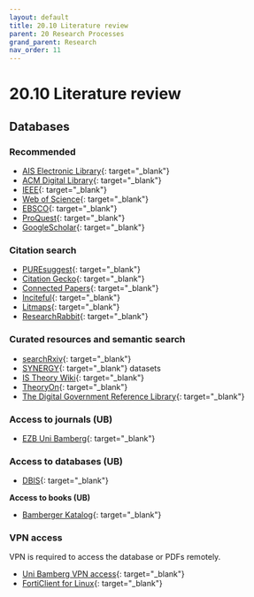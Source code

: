 ```yaml
---
layout: default
title: 20.10 Literature review
parent: 20 Research Processes
grand_parent: Research
nav_order: 11
---
```


# 20.10 Literature review

## Databases

### Recommended

- [AIS Electronic Library](http://aisel.aisnet.org/){: target="_blank"}
- [ACM Digital Library](http://dl.acm.org/){: target="_blank"}
- [IEEE](https://www.computer.org/csdl/home){: target="_blank"}
- [Web of Science](https://www.webofscience.com/wos){: target="_blank"}
- [EBSCO](https://search.ebscohost.com/){: target="_blank"}
- [ProQuest](https://www.proquest.com/){: target="_blank"}
- [GoogleScholar](https://scholar.google.de/){: target="_blank"}

### Citation search

- [PUREsuggest](https://fabian-beck.github.io/pure-suggest/){: target="_blank"}
- [Citation Gecko](https://citationgecko.azurewebsites.net/){: target="_blank"}
- [Connected Papers](https://www.connectedpapers.com/){: target="_blank"}
- [Inciteful](https://inciteful.xyz/){: target="_blank"}
- [Litmaps](https://www.litmaps.com/){: target="_blank"}
- [ResearchRabbit](https://www.researchrabbit.ai/){: target="_blank"}

### Curated resources and semantic search

- [searchRxiv](https://www.cabidigitallibrary.org/journal/searchrxiv){: target="_blank"}
- [SYNERGY](https://github.com/asreview/synergy-dataset){: target="_blank"} datasets
- [IS Theory Wiki](https://is.theorizeit.org/wiki/Main_Page){: target="_blank"}
- [TheoryOn](https://theoryon.org/){: target="_blank"}
- [The Digital Government Reference Library](http://faculty.washington.edu/jscholl/dgrl/){: target="_blank"}

### Access to journals (UB)

- [EZB Uni Bamberg](https://ezb.uni-regensburg.de/ezeit/fl.phtml?bibid=UBB&colors=7){: target="_blank"}

### Access to databases (UB)

- [DBIS](https://dbis.ur.de//fachliste.php?bib_id=ub_ba&lett=l&colors=&ocolors=){: target="_blank"}

**Access to books (UB)**

- [Bamberger Katalog](https://katalog.ub.uni-bamberg.de/ubg-www/Katalog/){: target="_blank"}

### VPN access

VPN is required to access the database or PDFs remotely.

- [Uni Bamberg VPN access](https://www.uni-bamberg.de/its/dienstleistungen/iam/weblogin/shibboleth/){: target="_blank"}
- [FortiClient for Linux](https://www.uni-bamberg.de/its/dienstleistungen/netz/vpn/einrichten/linux-forticlient/){: target="_blank"}

<!-- 
## Criteria

## Tools

## Literature
 -->

